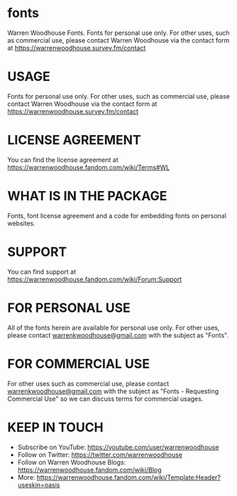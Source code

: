 # fonts
Warren Woodhouse Fonts. Fonts for personal use only. For other uses, such as commercial use, please contact Warren Woodhouse via the contact form at https://warrenwoodhouse.survey.fm/contact

# USAGE
Fonts for personal use only. For other uses, such as commercial use, please contact Warren Woodhouse via the contact form at https://warrenwoodhouse.survey.fm/contact

# LICENSE AGREEMENT
You can find the license agreement at https://warrenwoodhouse.fandom.com/wiki/Terms#WL

# WHAT IS IN THE PACKAGE
Fonts, font license agreement and a code for embedding fonts on personal websites.

# SUPPORT
You can find support at https://warrenwoodhouse.fandom.com/wiki/Forum:Support

# FOR PERSONAL USE
All of the fonts herein are available for personal use only. For other uses, please contact warrenkwoodhouse@gmail.com with the subject as "Fonts".

# FOR COMMERCIAL USE
For other uses such as commercial use, please contact warrenkwoodhouse@gmail.com with the subject as "Fonts - Requesting Commercial Use" so we can discuss terms for commercial usages.

# KEEP IN TOUCH
* Subscribe on YouTube: https://youtube.com/user/warrenwoodhouse
* Follow on Twitter: https://twitter.com/warrenwoodhouse
* Follow on Warren Woodhouse Blogs: https://warrenwoodhouse.fandom.com/wiki/Blog
* More: https://warrenwoodhouse.fandom.com/wiki/Template:Header?useskin=oasis
